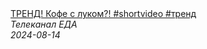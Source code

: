 <!--2024-08-14 10:54:44-->
<div class="yb">
  <a class="nodecor" href="/index.html?eda/trend_kofe_s_lukom_shortvideo_trend">
    <img class="preview" data-videoid="mjQAXpvwVJA" src="https://i2.ytimg.com/vi/mjQAXpvwVJA/hqdefault.jpg" align="middle" alt="">
  </a>
  <div class="inlbl text">
    <a class="nodecor" href="/index.html?eda/trend_kofe_s_lukom_shortvideo_trend">ТРЕНД! Кофе с луком?! #shortvideo #тренд</a><br>
    <i class="smaller2">Телеканал ЕДА</i><br>
    <i class="smaller3">2024-08-14</i>
  </div>
</div>
